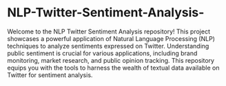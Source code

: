 # NLP-Twitter-Sentiment-Analysis-

Welcome to the NLP Twitter Sentiment Analysis repository! This project showcases a powerful application of Natural Language Processing (NLP) techniques to analyze sentiments expressed on Twitter. Understanding public sentiment is crucial for various applications, including brand monitoring, market research, and public opinion tracking. This repository equips you with the tools to harness the wealth of textual data available on Twitter for sentiment analysis.
